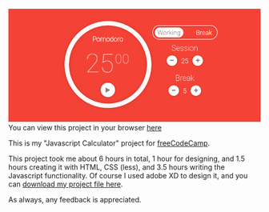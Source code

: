 ![preview](https://github.com/BrandonBahret/PomodoroClock/blob/master/PomodoroClock.gif)
You can view this project in your browser [here](https://brandonbahret.github.io/PomodoroClock)

 This is my "Javascript Calculator" project for [freeCodeCamp](https://www.freecodecamp.com/challenges/build-a-javascript-calculator).



This project took me about 6 hours in total, 1 hour for designing, and 1.5 hours creating it with HTML, CSS (less), and 3.5 hours writing the Javascript functionality. Of course I used adobe XD to design it, and you can [download my project file here](https://drive.google.com/open?id=0B7ArzBuNX7W9Q2NfeGJBbDBGRzg).

As always, any feedback is appreciated.